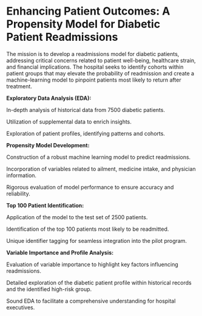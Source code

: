 # Enhancing Patient Outcomes: A Propensity Model for Diabetic Patient Readmissions

The mission is to develop a readmissions model for diabetic patients, addressing critical concerns related to patient well-being, healthcare strain, and financial implications. The hospital seeks to identify cohorts within patient groups that may elevate the probability of readmission and create a machine-learning model to pinpoint patients most likely to return after treatment.


**Exploratory Data Analysis (EDA):**

In-depth analysis of historical data from 7500 diabetic patients.

Utilization of supplemental data to enrich insights.

Exploration of patient profiles, identifying patterns and cohorts.


**Propensity Model Development:**

Construction of a robust machine learning model to predict readmissions.

Incorporation of variables related to ailment, medicine intake, and physician information.

Rigorous evaluation of model performance to ensure accuracy and reliability.


**Top 100 Patient Identification:**

Application of the model to the test set of 2500 patients.

Identification of the top 100 patients most likely to be readmitted.

Unique identifier tagging for seamless integration into the pilot program.


**Variable Importance and Profile Analysis:**

Evaluation of variable importance to highlight key factors influencing readmissions.

Detailed exploration of the diabetic patient profile within historical records and the identified high-risk group.

Sound EDA to facilitate a comprehensive understanding for hospital executives.

